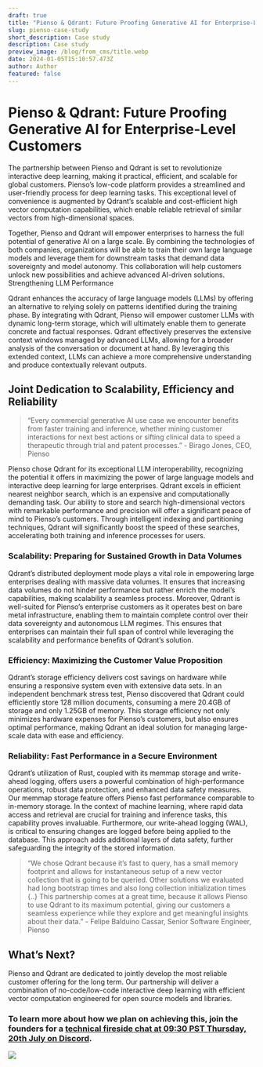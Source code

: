 ```yaml
---
draft: true
title: "Pienso & Qdrant: Future Proofing Generative AI for Enterprise-Level Customers"
slug: pienso-case-study
short_description: Case study
description: Case study
preview_image: /blog/from_cms/title.webp
date: 2024-01-05T15:10:57.473Z
author: Author
featured: false
---
```

<!--StartFragment-->

# Pienso & Qdrant: Future Proofing Generative AI for Enterprise-Level Customers

<!--EndFragment--><!--StartFragment-->

The partnership between Pienso and Qdrant is set to revolutionize interactive deep learning, making it practical, efficient, and scalable for global customers. Pienso’s low-code platform provides a streamlined and user-friendly process for deep learning tasks. This exceptional level of convenience is augmented by Qdrant’s scalable and cost-efficient high vector computation capabilities, which enable reliable retrieval of similar vectors from high-dimensional spaces.

Together, Pienso and Qdrant will empower enterprises to harness the full potential of generative AI on a large scale. By combining the technologies of both companies, organizations will be able to train their own large language models and leverage them for downstream tasks that demand data sovereignty and model autonomy. This collaboration will help customers unlock new possibilities and achieve advanced AI-driven solutions. Strengthening LLM Performance

Qdrant enhances the accuracy of large language models (LLMs) by offering an alternative to relying solely on patterns identified during the training phase. By integrating with Qdrant, Pienso will empower customer LLMs with dynamic long-term storage, which will ultimately enable them to generate concrete and factual responses. Qdrant effectively preserves the extensive context windows managed by advanced LLMs, allowing for a broader analysis of the conversation or document at hand. By leveraging this extended context, LLMs can achieve a more comprehensive understanding and produce contextually relevant outputs.

## [](/case-studies/pienso/#joint-dedication-to-scalability-efficiency-and-reliability)Joint Dedication to Scalability, Efficiency and Reliability

> “Every commercial generative AI use case we encounter benefits from faster training and inference, whether mining customer interactions for next best actions or sifting clinical data to speed a therapeutic through trial and patent processes.” - Birago Jones, CEO, Pienso

Pienso chose Qdrant for its exceptional LLM interoperability, recognizing the potential it offers in maximizing the power of large language models and interactive deep learning for large enterprises. Qdrant excels in efficient nearest neighbor search, which is an expensive and computationally demanding task. Our ability to store and search high-dimensional vectors with remarkable performance and precision will offer a significant peace of mind to Pienso’s customers. Through intelligent indexing and partitioning techniques, Qdrant will significantly boost the speed of these searches, accelerating both training and inference processes for users.

### [](/case-studies/pienso/#scalability-preparing-for-sustained-growth-in-data-volumes)Scalability: Preparing for Sustained Growth in Data Volumes

Qdrant’s distributed deployment mode plays a vital role in empowering large enterprises dealing with massive data volumes. It ensures that increasing data volumes do not hinder performance but rather enrich the model’s capabilities, making scalability a seamless process. Moreover, Qdrant is well-suited for Pienso’s enterprise customers as it operates best on bare metal infrastructure, enabling them to maintain complete control over their data sovereignty and autonomous LLM regimes. This ensures that enterprises can maintain their full span of control while leveraging the scalability and performance benefits of Qdrant’s solution.

### [](/case-studies/pienso/#efficiency-maximizing-the-customer-value-proposition)Efficiency: Maximizing the Customer Value Proposition

Qdrant’s storage efficiency delivers cost savings on hardware while ensuring a responsive system even with extensive data sets. In an independent benchmark stress test, Pienso discovered that Qdrant could efficiently store 128 million documents, consuming a mere 20.4GB of storage and only 1.25GB of memory. This storage efficiency not only minimizes hardware expenses for Pienso’s customers, but also ensures optimal performance, making Qdrant an ideal solution for managing large-scale data with ease and efficiency.

### [](/case-studies/pienso/#reliability-fast-performance-in-a-secure-environment)Reliability: Fast Performance in a Secure Environment

Qdrant’s utilization of Rust, coupled with its memmap storage and write-ahead logging, offers users a powerful combination of high-performance operations, robust data protection, and enhanced data safety measures. Our memmap storage feature offers Pienso fast performance comparable to in-memory storage. In the context of machine learning, where rapid data access and retrieval are crucial for training and inference tasks, this capability proves invaluable. Furthermore, our write-ahead logging (WAL), is critical to ensuring changes are logged before being applied to the database. This approach adds additional layers of data safety, further safeguarding the integrity of the stored information.

> “We chose Qdrant because it’s fast to query, has a small memory footprint and allows for instantaneous setup of a new vector collection that is going to be queried. Other solutions we evaluated had long bootstrap times and also long collection initialization times {..} This partnership comes at a great time, because it allows Pienso to use Qdrant to its maximum potential, giving our customers a seamless experience while they explore and get meaningful insights about their data.” - Felipe Balduino Cassar, Senior Software Engineer, Pienso

## [](/case-studies/pienso/#whats-next)What’s Next?

Pienso and Qdrant are dedicated to jointly develop the most reliable customer offering for the long term. Our partnership will deliver a combination of no-code/low-code interactive deep learning with efficient vector computation engineered for open source models and libraries.

### [](/case-studies/pienso/#to-learn-more-about-how-we-plan-on-achieving-this-join-the-founders-for-a-technical-fireside-chat-at-0930-pst-thursday-20th-july-on-discordhttpsdiscordggvnvg3fheevent1128331722270969909)To learn more about how we plan on achieving this, join the founders for a [technical fireside chat at 09:30 PST Thursday, 20th July on Discord](https://discord.gg/Vnvg3fHE?event=1128331722270969909).

<!--EndFragment-->

![](/blog/from_cms/founderschat.png)